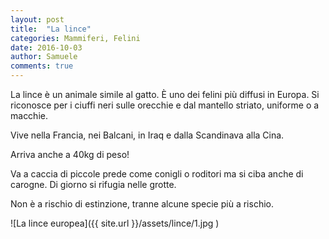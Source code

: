 ```yaml
---
layout: post
title:  "La lince"
categories: Mammiferi, Felini
date: 2016-10-03
author: Samuele
comments: true
---
```

La lince è un animale simile al gatto. È uno dei
felini più diffusi in Europa. Si riconosce per
i ciuffi neri sulle orecchie e dal mantello
striato, uniforme o a macchie.

Vive nella Francia, nei Balcani, in Iraq e dalla
Scandinava alla Cina.

Arriva anche a 40kg di peso!

Va a caccia di piccole prede come conigli o
roditori ma si ciba anche di carogne. Di giorno
si rifugia nelle grotte.

Non &egrave; a rischio di estinzione, tranne alcune specie pi&ugrave; a rischio.

![La lince europea]({{ site.url }}/assets/lince/1.jpg )
